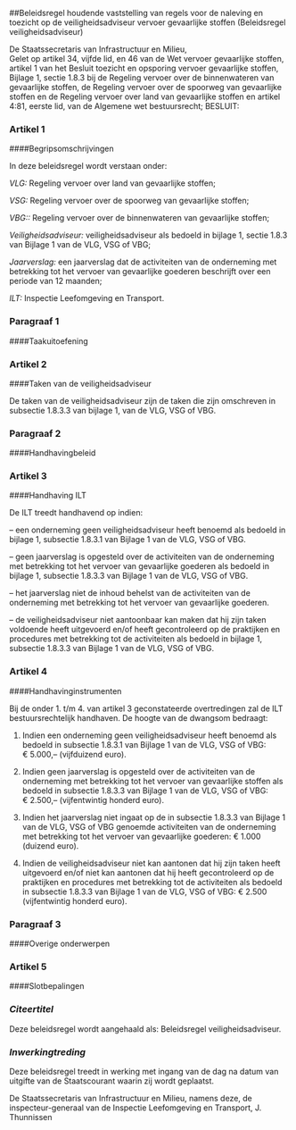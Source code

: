 <meta http-equiv='Content-Type' content='text/html; charset=utf-8' />

##Beleidsregel houdende vaststelling van regels voor de naleving en toezicht op de veiligheidsadviseur vervoer gevaarlijke stoffen (Beleidsregel veiligheidsadviseur)

De Staatssecretaris van Infrastructuur en Milieu,  
Gelet op artikel 34, vijfde lid, en 46 van de Wet vervoer gevaarlijke stoffen, artikel 1 van het Besluit toezicht en opsporing vervoer gevaarlijke stoffen, Bijlage 1, sectie 1.8.3 bij de Regeling vervoer over de binnenwateren van gevaarlijke stoffen, de Regeling vervoer over de spoorweg van gevaarlijke stoffen en de Regeling vervoer over land van gevaarlijke stoffen en artikel 4:81, eerste lid, van de Algemene wet bestuursrecht;
BESLUIT:    

### Artikel  1  

####Begripsomschrijvingen

In deze beleidsregel wordt verstaan onder: 

*VLG:* Regeling vervoer over land van gevaarlijke stoffen;  

*VSG:* Regeling vervoer over de spoorweg van gevaarlijke stoffen;  

*VBG::* Regeling vervoer over de binnenwateren van gevaarlijke stoffen;  

*Veiligheidsadviseur:* veiligheidsadviseur als bedoeld in bijlage 1, sectie 1.8.3 van Bijlage 1 van de VLG, VSG of VBG;  

*Jaarverslag:* een jaarverslag dat de activiteiten van de onderneming met betrekking tot het vervoer van gevaarlijke goederen beschrijft over een periode van 12 maanden;  

*ILT:* Inspectie Leefomgeving en Transport.   

### Paragraaf  1  

####Taakuitoefening

### Artikel  2  

####Taken van de veiligheidsadviseur

De taken van de veiligheidsadviseur zijn de taken die zijn omschreven in subsectie 1.8.3.3 van bijlage 1, van de VLG, VSG of VBG. 

### Paragraaf  2  

####Handhavingbeleid

### Artikel  3  

####Handhaving ILT

De ILT treedt handhavend op indien: 

– een onderneming geen veiligheidsadviseur heeft benoemd als bedoeld in bijlage 1, subsectie 1.8.3.1 van Bijlage 1 van de VLG, VSG of VBG.  

– geen jaarverslag is opgesteld over de activiteiten van de onderneming met betrekking tot het vervoer van gevaarlijke goederen als bedoeld in bijlage 1, subsectie 1.8.3.3 van Bijlage 1 van de VLG, VSG of VBG.  

– het jaarverslag niet de inhoud behelst van de activiteiten van de onderneming met betrekking tot het vervoer van gevaarlijke goederen.  

– de veiligheidsadviseur niet aantoonbaar kan maken dat hij zijn taken voldoende heeft uitgevoerd en/of heeft gecontroleerd op de praktijken en procedures met betrekking tot de activiteiten als bedoeld in bijlage 1, subsectie 1.8.3.3 van Bijlage 1 van de VLG, VSG of VBG.   

### Artikel  4  

####Handhavinginstrumenten

Bij de onder 1. t/m 4. van artikel 3 geconstateerde overtredingen zal de ILT bestuursrechtelijk handhaven. De hoogte van de dwangsom bedraagt: 

1. Indien een onderneming geen veiligheidsadviseur heeft benoemd als bedoeld in subsectie 1.8.3.1 van Bijlage 1 van de VLG, VSG of VBG: € 5.000,– (vijfduizend euro).  

2. Indien geen jaarverslag is opgesteld over de activiteiten van de onderneming met betrekking tot het vervoer van gevaarlijke stoffen als bedoeld in subsectie 1.8.3.3 van Bijlage 1 van de VLG, VSG of VBG: € 2.500,– (vijfentwintig honderd euro).  

3. Indien het jaarverslag niet ingaat op de in subsectie 1.8.3.3 van Bijlage 1 van de VLG, VSG of VBG genoemde activiteiten van de onderneming met betrekking tot het vervoer van gevaarlijke goederen: € 1.000 (duizend euro).  

4. Indien de veiligheidsadviseur niet kan aantonen dat hij zijn taken heeft uitgevoerd en/of niet kan aantonen dat hij heeft gecontroleerd op de praktijken en procedures met betrekking tot de activiteiten als bedoeld in subsectie 1.8.3.3 van Bijlage 1 van de VLG, VSG of VBG: € 2.500 (vijfentwintig honderd euro).   

### Paragraaf  3  

####Overige onderwerpen

### Artikel  5  

####Slotbepalingen

### *Citeertitel* 

Deze beleidsregel wordt aangehaald als: Beleidsregel veiligheidsadviseur. 
### *Inwerkingtreding* 

Deze beleidsregel treedt in werking met ingang van de dag na datum van uitgifte van de Staatscourant waarin zij wordt geplaatst. 

De 
Staatssecretaris van Infrastructuur en Milieu, namens deze, 
de inspecteur-generaal van de Inspectie Leefomgeving en Transport, 
J. Thunnissen     
